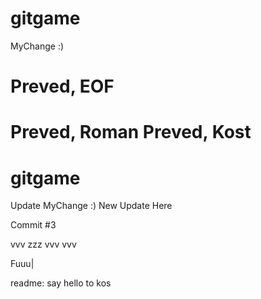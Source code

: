 gitgame
=======
MyChange :)


Preved, EOF
=======
Preved, Roman
Preved, Kost
=======
gitgame
=======
Update MyChange :)
New Update Here

Commit #3


vvv
zzz
vvv
vvv



Fuuu|

 readme: say hello to kos
